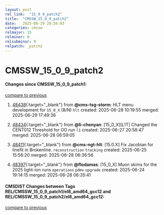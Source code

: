 ```yaml
---
layout: post
rel_link:  "15_0_9_patch2"
title:  "CMSSW_15_0_9_patch2"
date:   2025-06-29 20:56:03
categories: cmssw
relmajor: 15
relminor: 0
relsubminor: 9
relpatch: _patch2
---
```


# CMSSW_15_0_9_patch2
#### Changes since CMSSW_15_0_9_patch1:
[compare to previous](https://github.com/cms-sw/cmssw/compare/CMSSW_15_0_9_patch1...CMSSW_15_0_9_patch2)



1. [48438](http://github.com/cms-sw/cmssw/pull/48438){:target="_blank"}  from **@cms-tsg-storm**: HLT menu development for `15_0_X` (8/N)   `hlt` created: 2025-06-28 10:19:55 merged: 2025-06-29 17:49:36

2. [48434](http://github.com/cms-sw/cmssw/pull/48434){:target="_blank"}  from **@li-chenyan**: [15_0_X][L1T] Changed the CENT012 Threshold for OO run `l1` created: 2025-06-27 20:58:47 merged: 2025-06-28 06:59:05

3. [48411](http://github.com/cms-sw/cmssw/pull/48411){:target="_blank"}  from **@cms-ngt-hlt**: [15.0.X] Fix Jacobian for linefit in Brokenline. `reconstruction` `tracking` created: 2025-06-25 15:56:20 merged: 2025-06-28 06:36:56

4. [48397](http://github.com/cms-sw/cmssw/pull/48397){:target="_blank"}  from **@flodamas**: [15_0_X] Muon skims for the 2025 light-ion runs `operations` `pdmv` `upgrade` created: 2025-06-24 19:14:15 merged: 2025-06-28 06:35:41

#### CMSDIST Changes between Tags REL/CMSSW_15_0_9_patch1/el8_amd64_gcc12 and REL/CMSSW_15_0_9_patch2/el8_amd64_gcc12:
[compare to previous](https://github.com/cms-sw/cmsdist/compare/REL/CMSSW_15_0_9_patch1/el8_amd64_gcc12...REL/CMSSW_15_0_9_patch2/el8_amd64_gcc12)


